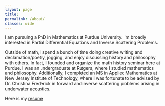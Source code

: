 ```yaml
---
layout: page
title: 
permalink: /about/
classes: wide
---
```


  
  
  
    
    
 I am pursuing a PhD in Mathematics at Purdue University. I'm broadly interested in Partial Differential Equations and Inverse Scattering Problems.

Outside of math, I spend a bunch of time doing creative writing and declamation/poetry, jogging, and enjoy discussing history and philosophy with others. In fact, I founded and organize the math history seminar here at Purdue. I was an undergraduate at Rutgers, where I studied mathematics and philosophy. Additionally, I completed an MS in Applied Mathematics at New Jersey Institute of Technology, where I was fortunate to be advised by Dr. Christina Frederick in forward and inverse scattering problems arising in underwater acoustics. 

Here is my <a href="https://obiorag.github.io/files/General_s_Industry_Resume.pdf" target="_blank">resume</a>

